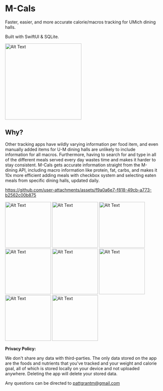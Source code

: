 # M-Cals
Faster, easier, and more accurate calorie/macros tracking for UMich dining halls.

Built with SwiftUI & SQLite.

<img src="https://github.com/user-attachments/assets/cb487cc8-832d-48e8-81e4-5cc6798775d7" alt="Alt Text" width="250">


## **Why?**

Other tracking apps have wildly varying information per food item, and even manually added items for U-M dining halls are unlikely to include information for all macros. Furthermore, having to search for and type in all of the different meals served every day wastes time and makes it harder to stay consistent. M-Cals gets accurate information straight from the M-dining API, including macro information like protein, fat, carbs, and makes it 10x more efficient adding meals with checkbox system and selecting eaten meals from specific dining halls, updated daily.


https://github.com/user-attachments/assets/f9a0a6e7-f818-49cb-a773-b2562c00b875



<img src="https://github.com/user-attachments/assets/b1bfc023-e11b-4cf0-b3a7-6bf2ddf798cc" alt="Alt Text" width="150">
<img src="https://github.com/user-attachments/assets/d91d5563-fa99-4d1a-aa26-6665fc8b0c5e" alt="Alt Text" width="150">
<img src="https://github.com/user-attachments/assets/39f628fb-e13a-46d2-a078-17d721647e80" alt="Alt Text" width="150">
<img src="https://github.com/user-attachments/assets/671e17b2-809a-440b-b4b6-1faafaa509e5" alt="Alt Text" width="150">
<img src="https://github.com/user-attachments/assets/6f1b005e-f556-4d92-b1bb-3679dd00d2aa" alt="Alt Text" width="150">
<img src="https://github.com/user-attachments/assets/2759848d-dee4-4836-a4c3-0a3148e84228" alt="Alt Text" width="150">
<img src="https://github.com/user-attachments/assets/e3dc21d2-94d4-47cf-b1da-2108a9c0fd72" alt="Alt Text" width="150">
<img src="https://github.com/user-attachments/assets/deacb7ce-40e9-429e-9345-d7286c63464d" alt="Alt Text" width="150">


**Privacy Policy:** 


We don't share any data with third-parties. The only data stored on the app are the foods and nutrients that you've tracked and your weight and calorie goal, all of which is stored locally on your device and not uploaded anywhere. Deleting the app will delete your stored data.

Any questions can be directed to pattgrantm@gmail.com
